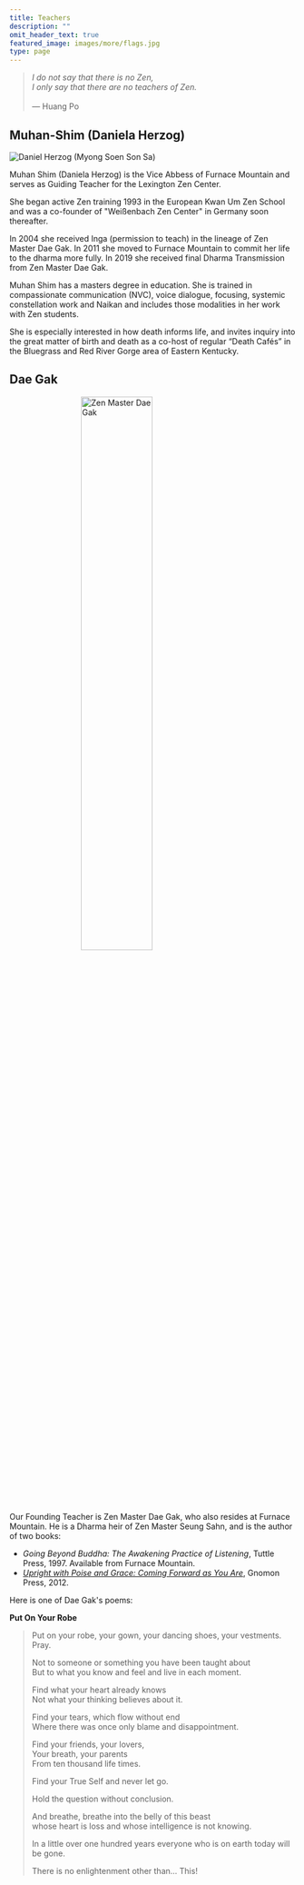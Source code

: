 ```yaml
---
title: Teachers
description: ""
omit_header_text: true
featured_image: images/more/flags.jpg
type: page
---
```

> <em>I do not say that there is no Zen,<br>
> I only say that there are no teachers of Zen.</em><br><br>
> &mdash; Huang Po

## Muhan-Shim (Daniela Herzog)

<img class="image-right-250" src="/images/daniela.jpg" alt="Daniel Herzog (Myong Soen Son Sa)" />

Muhan Shim (Daniela Herzog) is the Vice Abbess of Furnace Mountain and serves as Guiding Teacher for the Lexington Zen Center.

She began active Zen training 1993 in the European Kwan Um Zen School and was a co-founder of "Weißenbach Zen Center" in Germany soon thereafter.

In 2004 she received Inga (permission to teach) in the lineage of Zen Master Dae Gak.  In 2011 she moved to Furnace Mountain to commit her life to the dharma more fully.  In 2019 she received final Dharma Transmission from Zen Master Dae Gak.

Muhan Shim has a masters degree in education. She is trained in compassionate communication (NVC), voice dialogue, focusing, systemic constellation work and Naikan and includes those modalities in her work with Zen students.

She is especially interested in how death informs life, and invites inquiry into the great matter of birth and death as a co-host of regular &ldquo;Death Cafés&rdquo; in the Bluegrass and Red River Gorge area of Eastern Kentucky.

## Dae Gak

<img style="display: block; margin-left: auto; margin-right: auto; width: 50%;"  src="/images/dae-gak.jpg" alt="Zen Master Dae Gak" />

Our Founding Teacher is Zen Master Dae Gak, who also resides at Furnace Mountain.  He is a Dharma heir of Zen Master Seung Sahn, and is the author of two books:

* *Going Beyond Buddha:  The Awakening Practice of Listening*, Tuttle Press, 1997.  Available from Furnace Mountain.
* <a href = "http://zenmind.org/uprightwithpoiseandgrace.html" target = "_blank"><em>Upright with Poise and Grace:  Coming Forward as You Are</em></a>, Gnomon Press, 2012.
    

Here is one of Dae Gak's poems:

**Put On Your Robe**

<blockquote>
Put on your robe, your gown, your dancing shoes, your vestments.<br>
Pray.<br>
    
Not to someone or something you have been taught about<br>
But to what you know and feel and live in each moment.<br>
     
Find what your heart already knows<br>
Not what your thinking believes about it.<br>
     
Find your tears, which flow without end<br>
Where there was once only blame and disappointment.<br>
     
Find your friends, your lovers,<br>
Your breath, your parents<br>
From ten thousand life times.<br>

Find your True Self and never let go.<br>

Hold the question without conclusion.<br>

And breathe, breathe into the belly of this beast<br>
whose heart is loss and whose intelligence is not knowing.<br>

In a little over one hundred years everyone who is on earth today will be gone.<br>

There is no enlightenment other than... This!

</blockquote>